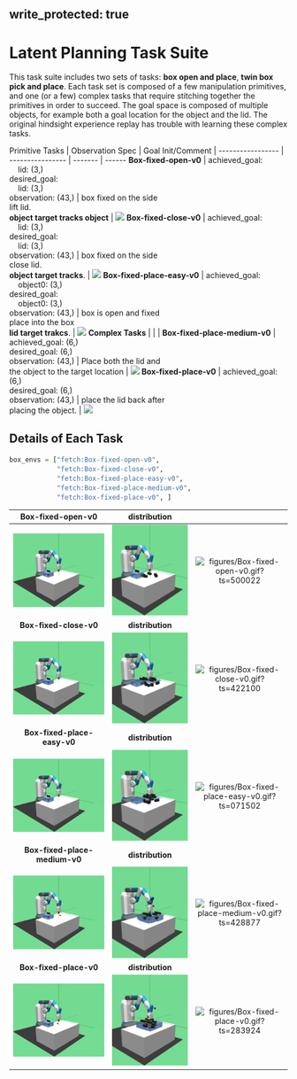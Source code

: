 
write_protected: true
---
# Latent Planning Task Suite

This task suite includes two sets of tasks: **box open and place**, **twin box pick and place**. 
Each task set is composed of a few manipulation primitives, and one (or a few) complex tasks
that require stitching together the primitives in order to succeed. The goal space is composed
of multiple objects, for example both a goal location for the object and the lid. The original 
hindsight experience replay has trouble with learning these complex tasks.


Primitive Tasks               | Observation Spec                            | Goal Init/Comment                   | 
-----------------             | ----------------                            | -------                             | ------
**Box-fixed-open-v0**         | achieved_goal:<br>&nbsp;&nbsp;&nbsp;&nbsp;lid: (3,)<br>desired_goal:<br>&nbsp;&nbsp;&nbsp;&nbsp;lid: (3,)<br>observation: (43,)         | box fixed on the side<br>lift lid.<br>**object target tracks object** | ![](figures/Box-fixed-open-v0.gif)
**Box-fixed-close-v0**        | achieved_goal:<br>&nbsp;&nbsp;&nbsp;&nbsp;lid: (3,)<br>desired_goal:<br>&nbsp;&nbsp;&nbsp;&nbsp;lid: (3,)<br>observation: (43,)        | box fixed on the side<br>close lid.<br>**object target tracks**.  | ![](figures/Box-fixed-close-v0.gif)
**Box-fixed-place-easy-v0**   | achieved_goal:<br>&nbsp;&nbsp;&nbsp;&nbsp;object0: (3,)<br>desired_goal:<br>&nbsp;&nbsp;&nbsp;&nbsp;object0: (3,)<br>observation: (43,)   | box is open and fixed<br>place into the box<br>**lid target trakcs**. | ![](figures/Box-fixed-place-easy-v0.gif)
**Complex Tasks**             |                                             |                                                             | 
**Box-fixed-place-medium-v0** | achieved_goal: (6,)<br>desired_goal: (6,)<br>observation: (43,) | Place both the lid and<br>the object to the target location | ![](figures/Box-fixed-place-medium-v0.gif)
**Box-fixed-place-v0**        | achieved_goal: (6,)<br>desired_goal: (6,)<br>observation: (43,)        | place the lid back after<br>placing the object.   | ![](figures/Box-fixed-place-v0.gif)

## Details of Each Task

```python
box_envs = ["fetch:Box-fixed-open-v0",
            "fetch:Box-fixed-close-v0",
            "fetch:Box-fixed-place-easy-v0",
            "fetch:Box-fixed-place-medium-v0",
            "fetch:Box-fixed-place-v0", ]
```
| **Box-fixed-open-v0** | **distribution** |   |
|:---------------------:|:----------------:|:-:|
| ![figures/Box-fixed-open-v0_init.png?ts=568941](figures/Box-fixed-open-v0_init.png?ts=568941) | ![figures/Box-fixed-open-v0_reset.png?ts=721660](figures/Box-fixed-open-v0_reset.png?ts=721660) | ![figures/Box-fixed-open-v0.gif?ts=500022](figures/Box-fixed-open-v0.gif?ts=500022) |
| **Box-fixed-close-v0** | **distribution** |   |
| ![figures/Box-fixed-close-v0_init.png?ts=142137](figures/Box-fixed-close-v0_init.png?ts=142137) | ![figures/Box-fixed-close-v0_reset.png?ts=349242](figures/Box-fixed-close-v0_reset.png?ts=349242) | ![figures/Box-fixed-close-v0.gif?ts=422100](figures/Box-fixed-close-v0.gif?ts=422100) |
| **Box-fixed-place-easy-v0** | **distribution** |   |
| ![figures/Box-fixed-place-easy-v0_init.png?ts=100426](figures/Box-fixed-place-easy-v0_init.png?ts=100426) | ![figures/Box-fixed-place-easy-v0_reset.png?ts=176191](figures/Box-fixed-place-easy-v0_reset.png?ts=176191) | ![figures/Box-fixed-place-easy-v0.gif?ts=071502](figures/Box-fixed-place-easy-v0.gif?ts=071502) |
| **Box-fixed-place-medium-v0** | **distribution** |   |
| ![figures/Box-fixed-place-medium-v0_init.png?ts=484429](figures/Box-fixed-place-medium-v0_init.png?ts=484429) | ![figures/Box-fixed-place-medium-v0_reset.png?ts=577845](figures/Box-fixed-place-medium-v0_reset.png?ts=577845) | ![figures/Box-fixed-place-medium-v0.gif?ts=428877](figures/Box-fixed-place-medium-v0.gif?ts=428877) |
| **Box-fixed-place-v0** | **distribution** |   |
| ![figures/Box-fixed-place-v0_init.png?ts=314731](figures/Box-fixed-place-v0_init.png?ts=314731) | ![figures/Box-fixed-place-v0_reset.png?ts=407289](figures/Box-fixed-place-v0_reset.png?ts=407289) | ![figures/Box-fixed-place-v0.gif?ts=283924](figures/Box-fixed-place-v0.gif?ts=283924) |
